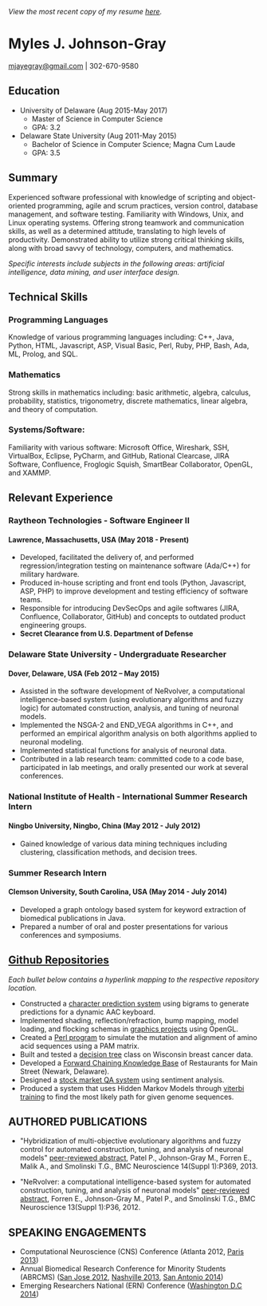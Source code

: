 _View the most recent copy of my resume [here](https://gitmyles.github.io/Resume/)._

# Myles J. Johnson-Gray
mjayegray@gmail.com | 302-670-9580

## Education
* University of Delaware (Aug 2015-May 2017)
    * Master of Science in Computer Science
    * GPA: 3.2
* Delaware State University (Aug 2011-May 2015)
    * Bachelor of Science in Computer Science; Magna Cum Laude
    * GPA: 3.5


## Summary
Experienced software professional with knowledge of scripting and object-oriented programming, agile and scrum practices, version control, database management, and software testing. Familiarity with Windows, Unix, and Linux operating systems. Offering strong teamwork and communication skills, as well as a determined attitude, translating to high levels of productivity. Demonstrated ability to utilize strong critical thinking skills, along with broad savvy of technology, computers, and mathematics.

_Specific interests include subjects in the following areas: artificial intelligence, data mining, and user interface design._


## Technical Skills
### Programming Languages
Knowledge of various programming languages including: C++, Java, Python, HTML, Javascript, ASP, Visual Basic, Perl, Ruby, PHP, Bash, Ada, ML, Prolog, and SQL.

### Mathematics
Strong skills in mathematics including: basic arithmetic, algebra, calculus, probability, statistics, trigonometry, discrete mathematics, linear algebra, and theory of computation. 

### Systems/Software:
Familiarity with various software: Microsoft Office, Wireshark, SSH, VirtualBox, Eclipse, PyCharm, and GitHub, Rational Clearcase, JIRA Software, Confluence, Froglogic Squish, SmartBear Collaborator, OpenGL, and XAMMP.






## Relevant Experience
### Raytheon Technologies - Software Engineer II
#### Lawrence, Massachusetts, USA (May 2018 - Present)
* Developed, facilitated the delivery of, and performed regression/integration testing on maintenance software (Ada/C++) for military hardware.
* Produced in-house scripting and front end tools (Python, Javascript, ASP, PHP) to improve development and testing efficiency of software teams.
* Responsible for introducing DevSecOps and agile softwares (JIRA, Confluence, Collaborator, GitHub) and concepts to outdated product engineering groups.
* **Secret Clearance from U.S. Department of Defense**

### Delaware State University - Undergraduate Researcher
#### Dover, Delaware, USA (Feb 2012 – May 2015)
* Assisted in the software development of NeRvolver, a computational intelligence-based system (using evolutionary algorithms and fuzzy logic) for automated construction, analysis, and tuning of neuronal models. 
* Implemented the NSGA-2 and END_VEGA algorithms in C++, and performed an empirical algorithm analysis on both algorithms applied to neuronal modeling. 
* Implemented statistical functions for analysis of neuronal data.
* Contributed in a lab research team: committed code to a code base, participated in lab meetings, and orally presented our work at several conferences.


### National Institute of Health - International Summer Research Intern
#### Ningbo University, Ningbo, China (May 2012 - July 2012)
*  Gained knowledge of various data mining techniques including clustering, classification methods, and decision trees.

### Summer Research Intern
#### Clemson University, South Carolina, USA (May 2014 - July 2014)
* Developed a graph ontology based system for keyword extraction of biomedical publications in Java.
* Prepared a number of oral and poster presentations for various conferences and symposiums.


## [Github Repositories](https://github.com/gitmyles?tab=repositories)
_Each bullet below contains a hyperlink mapping to the respective repository location._
* Constructed a [character prediction system](https://github.com/gitmyles/keyboard-prediction) using bigrams to generate predictions for a dynamic AAC keyboard.
* Implemented shading, reflection/refraction, bump mapping, model loading, and flocking schemas in [graphics projects](https://github.com/gitmyles/graphics-triangles/blob/master/tutorial03.cpp) using OpenGL.
* Created a [Perl program](https://github.com/gitmyles/genome-mutate-PAM) to simulate the mutation and alignment of amino acid sequences using a PAM matrix.
* Built and tested a [decision tree](https://github.com/gitmyles/decision-tree) class on Wisconsin breast cancer data.
* Developed a [Forward Chaining Knowledge Base](https://github.com/gitmyles/forward-chaining-main-street-knowledge-base) of Restaurants for Main Street (Newark, Delaware).
* Designed a [stock market QA system](https://github.com/gitmyles/stock-market-sentiment-analysis) using sentiment analysis.
* Produced a system that uses Hidden Markov Models through [viterbi training](https://github.com/gitmyles/genome-viterbi-training/blob/master/viterbi.py) to find the most likely path for given genome sequences.


## AUTHORED PUBLICATIONS
* "Hybridization of multi-objective evolutionary algorithms and fuzzy control for automated construction, tuning, and analysis of neuronal models"
[peer-reviewed abstract](https://bmcneurosci.biomedcentral.com/articles/10.1186/1471-2202-14-S1-P369), Patel P., Johnson-Gray M., Forren E., Malik A., and Smolinski T.G., BMC Neuroscience 14(Suppl 1):P369, 2013.

* "NeRvolver: a computational intelligence-based system for automated construction, tuning, and analysis of neuronal models"
[peer-reviewed abstract](https://bmcneurosci.biomedcentral.com/articles/10.1186/1471-2202-13-S1-P36), Forren E., Johnson-Gray M., Patel P., and Smolinski T.G., BMC Neuroscience 13(Suppl 1):P36, 2012.


## SPEAKING ENGAGEMENTS
* Computational Neuroscience (CNS) Conference (Atlanta 2012, [Paris 2013](https://www.cnsorg.org/cns-2013-paris)) 
* Annual Biomedical Research Conference for Minority Students (ABRCMS) ([San Jose 2012](https://abrcms.org/images/Past_Programs/2012_ABRCMS_Final_Program.pdf), [Nashville 2013](https://abrcms.org/images/Past_Programs/Final_Program__Exhibit_Guide-_Website_Version.pdf), [San Antonio 2014](https://abrcms.org/images/Past_Programs/2014_ABRCMS_Final_Program.pdf)) 
* Emerging Researchers National (ERN) Conference ([Washington D.C 2014](https://new.emerging-researchers.org/wp-content/uploads/2014/02/2014ERNUndergradPosterPresentationSchedule.pdf)) 




